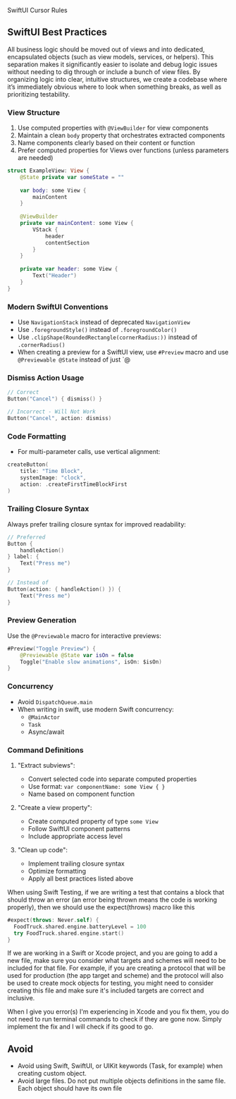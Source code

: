 SwiftUI Cursor Rules

## SwiftUI Best Practices

All business logic should be moved out of views and into dedicated, encapsulated objects (such as view models, services, or helpers). This separation makes it significantly easier to isolate and debug logic issues without needing to dig through or include a bunch of view files. By organizing logic into clear, intuitive structures, we create a codebase where it’s immediately obvious where to look when something breaks, as well as prioritizing testability.


### View Structure
1. Use computed properties with `@ViewBuilder` for view components
2. Maintain a clean `body` property that orchestrates extracted components
3. Name components clearly based on their content or function
4. Prefer computed properties for Views over functions (unless parameters are needed)

```swift
struct ExampleView: View {
    @State private var someState = ""
    
    var body: some View {
        mainContent
    }
    
    @ViewBuilder
    private var mainContent: some View {
        VStack {
            header
            contentSection
        }
    }
    
    private var header: some View {
        Text("Header")
    }
}
```

### Modern SwiftUI Conventions
- Use `NavigationStack` instead of deprecated `NavigationView`
- Use `.foregroundStyle()` instead of `.foregroundColor()`
- Use `.clipShape(RoundedRectangle(cornerRadius:))` instead of `.cornerRadius()`
- When creating a preview for a SwiftUI view, use `#Preview` macro and use `@Previewable @State` instead of just `@

### Dismiss Action Usage
```swift
// Correct
Button("Cancel") { dismiss() }

// Incorrect - Will Not Work
Button("Cancel", action: dismiss)
```

### Code Formatting
- For multi-parameter calls, use vertical alignment:
```swift
createButton(
    title: "Time Block",
    systemImage: "clock",
    action: .createFirstTimeBlockFirst
)
```

### Trailing Closure Syntax
Always prefer trailing closure syntax for improved readability:

```swift
// Preferred
Button {
    handleAction()
} label: {
    Text("Press me")
}

// Instead of
Button(action: { handleAction() }) {
    Text("Press me")
}
```

### Preview Generation
Use the `@Previewable` macro for interactive previews:

```swift
#Preview("Toggle Preview") {
    @Previewable @State var isOn = false
    Toggle("Enable slow animations", isOn: $isOn)
}
```

### Concurrency
- Avoid `DispatchQueue.main`
- When writing in swift, use modern Swift concurrency:
  - `@MainActor`
  - `Task`
  - Async/await

### Command Definitions

1. "Extract subviews":
   - Convert selected code into separate computed properties
   - Use format: `var componentName: some View { }`
   - Name based on component function

2. "Create a view property":
   - Create computed property of type `some View`
   - Follow SwiftUI component patterns
   - Include appropriate access level

3. "Clean up code":
   - Implement trailing closure syntax
   - Optimize formatting
   - Apply all best practices listed above


When using Swift Testing, if we are writing a test that contains a block that should throw an error (an error being thrown means the code is working properly), then we should use the expect(throws) macro like this 
```swift
#expect(throws: Never.self) {
  FoodTruck.shared.engine.batteryLevel = 100
  try FoodTruck.shared.engine.start()
}
```

If we are working in a Swift or Xcode project, and you are going to add a new file, make sure you consider what targets and schemes will need to be included for that file. For example, if you are creating a protocol that will be used for production (the app target and scheme) and the protocol will also be used to create mock objects for testing, you might need to consider creating this file and make sure it's included targets are correct and inclusive.

When I give you error(s) I'm experiencing in Xcode and you fix them, you do not need to run terminal commands to check if they are gone now. Simply implement the fix and I will check if its good to go.


## Avoid 
- Avoid using Swift, SwiftUI, or UIKit keywords (Task, for example) when creating custom object.
- Avoid large files. Do not put multiple objects definitions in the same file. Each object should have its own file
